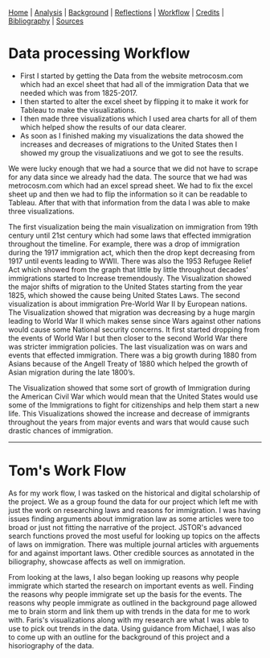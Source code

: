 [Home](https://michaelrappa.github.io/usa-migration/) |
[Analysis](https://michaelrappa.github.io/usa-migration/pages/analysis.html) |
[Background](https://michaelrappa.github.io/usa-migration/pages/background.html) |
[Reflections](https://michaelrappa.github.io/usa-migration/pages/reflections.html) |
[Workflow](https://michaelrappa.github.io/usa-migration/pages/workflow.html) |
[Credits](https://michaelrappa.github.io/usa-migration/pages/credits.html) |
[Bibliography](https://michaelrappa.github.io/usa-migration/pages/bibliography.html) |
[Sources](https://michaelrappa.github.io/usa-migration/pages/sources.html)



# Data processing Workflow

* First I started by getting the Data from the website metrocosm.com which had an excel sheet that had all of the immigration Data that we needed which was from 1825-2017.
* I then started to alter the excel sheet by flipping it to make it work for Tableau to make the visualizations.
* I then made three visualizations which I used area charts for all of them which helped show the results of our data clearer.
* As soon as I finished making my visualizations the data showed the increases and decreases of migrations to the United States then I showed my group the visualizatiuons and we got to see the results.

We were lucky enough that we had a source that we did not have to scrape for any data since we already had the data. The source that we had was metrocosm.com which had an excel spread sheet. We had to fix the excel sheet up and then we had to flip the information so it can be readable to Tableau. After that with that information from the data I was able to make three visualizations. 

The first visualization being the main visualization on immigration from 19th century until 21st century which had some laws that effected immigration throughout the timeline. For example, there was a drop of immigration during the 1917 immigration act, which then the drop kept decreasing from 1917 until events leading to WWII. There was also the 1953 Refugee Relief Act which showed from the graph that little by little throughout decades’ immigrations started to Increase tremendously. The Visualization showed the major shifts of migration to the United States starting from the year 1825, which showed the cause being United States Laws. The second visualization is about immigration Pre-World War II by European nations. The Visualization showed that migration was decreasing by a huge margin leading to World War II which makes sense since Wars against other nations would cause some National security concerns. It first started dropping from the events of World War I but then closer to the second World War there was stricter immigration policies. The last visualization was on wars and events that effected immigration. There was a big growth during 1880 from Asians because of the Angell Treaty of 1880 which helped the growth of Asian migration during the late 1800’s. 

The Visualization showed that some sort of growth of Immigration during the American Civil War which would mean that the United States would use some of the Immigrations to fight for citizenships and help them start a new life. This Visualizations showed the increase and decrease of immigrants throughout the years from major events and wars that would cause such drastic chances of immigration.

---

# Tom's Work Flow

As for my work flow, I was tasked on the historical and digital scholarship of the project. We as a group found the data for our project which left me with just the work on researching laws and reasons for immigration. I was having issues finding arguments about immigration law as some articles were too broad or just not fitting the narrative of the project. JSTOR's advanced search functions proved the most useful for looking up topics on the affects of laws on immigration. There was multiple journal articles with arguements for and against important laws. Other credible sources as annotated in the biliography, showcase affects as well on immigration. 

From looking at the laws, I also began looking up reasons why people immigrate which started the research on important events as well. Finding the reasons why people immigrate set up the basis for the events. The reasons why people immigrate as outlined in the background page allowed me to brain storm and link them up with trends in the data for me to work with. Faris's visualizations along with my research are what I was able to use to pick out trends in the data. Using guidance from Michael, I was also to come up with an outline for the background of this project and a hisoriography of the data. 
